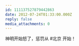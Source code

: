 ```yaml
---
id: 111137527879442863
date: 2012-07-24T01:33:00.000Z
reply: false
media_attachments: 0
---
```


神明开始怒了，惩罚从 #北京 开始！ ​​​​

